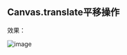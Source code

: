 ## Canvas.translate平移操作

效果：

 ![image](https://user-images.githubusercontent.com/26439413/154485495-d8a4c2b2-62f7-48c9-8854-e7e1425a5d8e.png)

